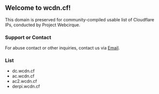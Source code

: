 ## Welcome to wcdn.cf!
This domain is preserved for community-compiled usable list of Cloudflare IPs, conducted by Project Webcirque.

### Support or Contact
For abuse contact or other inquiries, contact us via [Email](mailto:webcirque@gmail.com).

### List
* dc.wcdn.cf
* ac.wcdn.cf
* ac2.wcdn.cf
* derpi.wcdn.cf
